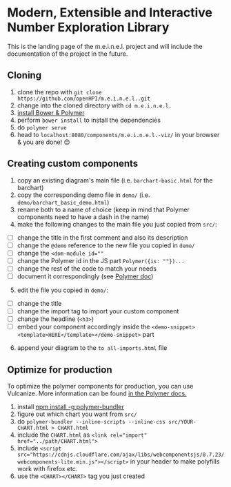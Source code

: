 # Modern, Extensible and Interactive Number Exploration Library
This is the landing page of the m.e.i.n.e.l. project and will include the documentation of the project in the future.

## Cloning
1. clone the repo with `git clone https://github.com/openHPI/m.e.i.n.e.l..git`
2. change into the cloned directory with `cd m.e.i.n.e.l.`
3. [install Bower & Polymer](https://www.polymer-project.org/1.0/docs/tools/polymer-cli)
4. perform `bower install` to install the dependencies
5. do `polymer serve`
6. head to `localhost:8080/components/m.e.i.n.e.l.-viz/` in your browser & you are done! :blush:

## Creating custom components
1. copy an existing diagram's main file (i.e. `barchart-basic.html` for the barchart)
2. copy the corresponding demo file in `demo/` (i.e. `demo/barchart_basic_demo.html`)
3. rename both to a name of choice (keep in mind that Polymer components need to have a dash in the name)
4. make the following changes to the main file you just copied from `src/`:
  - [ ] change the title in the first comment and also its description
  - [ ] change the `@demo` reference to the new file you copied in `demo/`
  - [ ] change the `<dom-module id=""`
  - [ ] change the Polymer id in the JS part `Polymer({is: ""})...`
  - [ ] change the rest of the code to match your needs
  - [ ] document it correspondingly (see [Polymer doc](https://www.polymer-project.org/1.0/docs/tools/documentation))
5. edit the file you copied in `demo/`:
  - [ ] change the title
  - [ ] change the import tag to import your custom component
  - [ ] change the headline (`<h3>`)
  - [ ] embed your component accordingly inside the `<demo-snippet><template>HERE</template></demo-snippet>` part
6. append your diagram to the `to all-imports.html` file

## Optimize for production
To optimize the polymer components for production, you can use Vulcanize.
More information can be found [in the Polymer docs.](https://www.polymer-project.org/1.0/docs/tools/optimize-for-production)
1. install [npm install -g polymer-bundler](https://github.com/Polymer/polymer-bundler)
2. figure out which chart you want from `src/`
3. do `polymer-bundler --inline-scripts --inline-css src/YOUR-CHART.html > CHART.html`
4. include the `CHART.html` as `<link rel="import" href="../path/CHART.html">`
5. include `<script src="https://cdnjs.cloudflare.com/ajax/libs/webcomponentsjs/0.7.23/webcomponents-lite.min.js"></script>` in your header to make polyfills work with firefox etc.
6. use the `<CHART></CHART>` tag you just created
